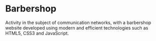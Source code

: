 # Barbershop
Activity in the subject of communication networks, with a barbershop website developed using modern and efficient technologies such as HTML5, CSS3 and JavaScript.

